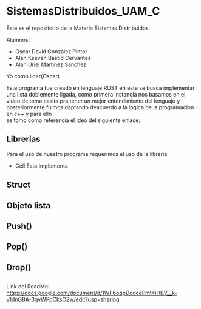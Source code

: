 # SistemasDistribuidos_UAM_C
Este es el repositorio de la Materia Sistemas Distribuidos.

Alumnos: 
- Oscar David González Pintor
- Alan Keeven Bastid Cervantes
- Alan Uriel Martinez Sanchez

Yo como lider(Oscar)

Este programa fue creado en lenguaje RUST en este se busca implementar una lista doblemente ligada, como primera instancia nos basamos en el video de toma casita pra tener un mejor entendimiento del lenguaje y posteriormente fuimos daptando deacuerdo a la logica de la programacion en c++ y para ello  
se tomo como referencia el ideo del siguiente enlace: 

## Librerias
Para el uso de nuestro programa requerimos el uso de la libreria:
- Cell
Esta implementa 

## Struct

## Objeto lista

## Push()

## Pop() 

## Drop()

##  

## 


Link del ReadMe: https://docs.google.com/document/d/1WF6oqpDcdcePmt4iHBV__k-v1dnGBA-3gvWPqCksO2w/edit?usp=sharing
